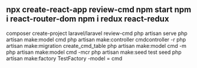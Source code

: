 npx create-react-app review-cmd
npm start
npm i react-router-dom
npm i redux react-redux
----------------
composer create-project laravel/laravel review-cmd
php artisan serve
php artisan make:model cmd
php artisan make:controller cmdcontroller -r
php artisan make:migration create_cmd_table
php artisan make:model cmd -m
php artisan make:model cmd -mcr
php artisan make:seed test seed
php artisan make:factory TestFactory -model = cmd
